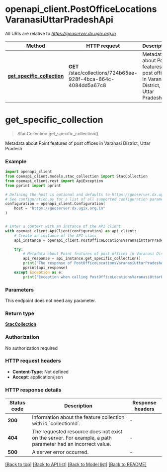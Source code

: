 # openapi_client.PostOfficeLocationsVaranasiUttarPradeshApi

All URIs are relative to *https://geoserver.dx.ugix.org.in*

Method | HTTP request | Description
------------- | ------------- | -------------
[**get_specific_collection**](PostOfficeLocationsVaranasiUttarPradeshApi.md#get_specific_collection) | **GET** /stac/collections/724b65ee-928f-4bca-864c-4084dd5a67c8 | Metadata about Point features of post offices in Varanasi District, Uttar Pradesh


# **get_specific_collection**
> StacCollection get_specific_collection()

Metadata about Point features of post offices in Varanasi District, Uttar Pradesh

### Example


```python
import openapi_client
from openapi_client.models.stac_collection import StacCollection
from openapi_client.rest import ApiException
from pprint import pprint

# Defining the host is optional and defaults to https://geoserver.dx.ugix.org.in
# See configuration.py for a list of all supported configuration parameters.
configuration = openapi_client.Configuration(
    host = "https://geoserver.dx.ugix.org.in"
)


# Enter a context with an instance of the API client
with openapi_client.ApiClient(configuration) as api_client:
    # Create an instance of the API class
    api_instance = openapi_client.PostOfficeLocationsVaranasiUttarPradeshApi(api_client)

    try:
        # Metadata about Point features of post offices in Varanasi District, Uttar Pradesh
        api_response = api_instance.get_specific_collection()
        print("The response of PostOfficeLocationsVaranasiUttarPradeshApi->get_specific_collection:\n")
        pprint(api_response)
    except Exception as e:
        print("Exception when calling PostOfficeLocationsVaranasiUttarPradeshApi->get_specific_collection: %s\n" % e)
```



### Parameters

This endpoint does not need any parameter.

### Return type

[**StacCollection**](StacCollection.md)

### Authorization

No authorization required

### HTTP request headers

 - **Content-Type**: Not defined
 - **Accept**: application/json

### HTTP response details

| Status code | Description | Response headers |
|-------------|-------------|------------------|
**200** | Information about the feature collection with id &#x60;collectionId&#x60;. |  -  |
**404** | The requested resource does not exist on the server. For example, a path parameter had an incorrect value. |  -  |
**500** | A server error occurred. |  -  |

[[Back to top]](#) [[Back to API list]](../README.md#documentation-for-api-endpoints) [[Back to Model list]](../README.md#documentation-for-models) [[Back to README]](../README.md)

